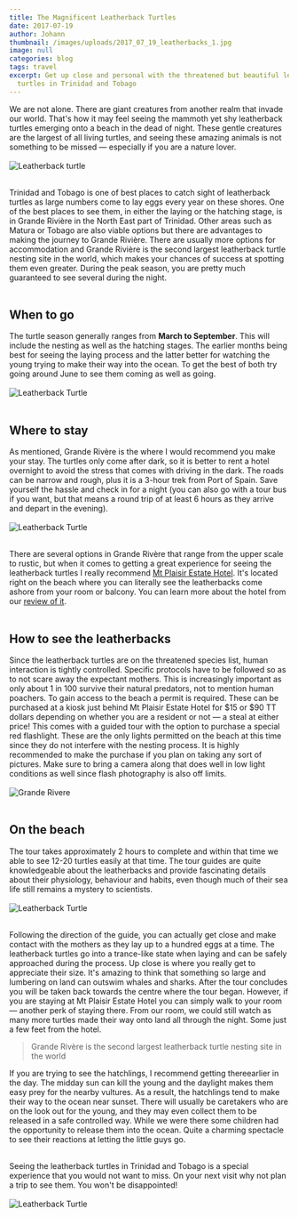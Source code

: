 ```yaml
---
title: The Magnificent Leatherback Turtles
date: 2017-07-19
author: Johann
thumbnail: /images/uploads/2017_07_19_leatherbacks_1.jpg
image: null
categories: blog
tags: travel
excerpt: Get up close and personal with the threatened but beautiful leatherback
  turtles in Trinidad and Tobago
---
```

We are not alone. There are giant creatures from another realm that invade our world. That's how it may feel seeing the mammoth yet shy leatherback turtles emerging onto a beach in the dead of night. These gentle creatures are the largest of all living turtles, and seeing these amazing animals is not something to be missed &mdash; especially if you are a nature lover.  
<br>
![Leatherback turtle](/images/uploads/2017_07_19_leatherbacks_6.jpg)
<br>
<br>

Trinidad and Tobago is one of best places to catch sight of leatherback turtles as large numbers come to lay eggs every year on these shores. One of the best places to see them, in either the laying or the hatching stage, is in Grande Rivière in the North East part of Trinidad. Other areas such as Matura or Tobago are also viable options but there are advantages to making the journey to Grande Rivière. There are usually more options for accommodation and Grande Rivière is the second largest leatherback turtle nesting site in the world, which makes your chances of success at spotting them even greater. During the peak season, you are pretty much guaranteed to see several during the night.
<br>
<br>

## When to go

The turtle season generally ranges from **March to September**. This will include the nesting as well as the hatching stages. The earlier months being best for seeing the laying process and the latter better for watching the young trying to make their way into the ocean. To get the best of both try going around June to see them coming as well as going.  
<br>
![Leatherback Turtle](/images/uploads/2017_07_19_leatherbacks_4.jpg)
<br>
<br>

## Where to stay

As mentioned, Grande Rivère is the where I would recommend you make your stay. The turtles only come after dark, so it is better to rent a hotel overnight to avoid the stress that comes with driving in the dark. The roads can be narrow and rough, plus it is a 3-hour trek from Port of Spain. Save yourself the hassle and check in for a night (you can also go with a tour bus if you want, but that means a round trip of at least 6 hours as they arrive and depart in the evening).  
<br>
![Leatherback Turtle](/images/uploads/2017_07_19_leatherbacks_3.jpg)
<br>
<br>

There are several options in Grande Rivère that range from the upper scale to rustic, but when it comes to getting a great experience for seeing the leatherback turtles I really recommend [Mt Plaisir Estate Hotel](http://mtplaisir.com). It's located right on the beach where you can literally see the leatherbacks come ashore from your room or balcony. You can learn more about the hotel from our [review of it](https://www.oliveandmango.com/mtplaisir).
<br>
<br>

## How to see the leatherbacks

Since the leatherback turtles are on the threatened species list, human interaction is tightly controlled. Specific protocols have to be followed so as to not scare away the expectant mothers. This is increasingly important as only about 1 in 100 survive their natural predators, not to mention human poachers. To gain access to the beach a permit is required. These can be purchased at a kiosk just behind Mt Plaisir Estate Hotel for $15 or $90 TT dollars depending on whether you are a resident or not &mdash; a steal at either price! This comes with a guided tour with the option to purchase a special red flashlight. These are the only lights permitted on the beach at this time since they do not interfere with the nesting process. It is highly recommended to make the purchase if you plan on taking any sort of pictures. Make sure to bring a camera along that does well in low light conditions as well since flash photography is also off limits.  
<br>
![Grande Rivere](/images/uploads/2017_07_19_leatherbacks_7.jpg)
<br>
<br>

## On the beach

The tour takes approximately 2 hours to complete and within that time we able to see 12-20 turtles easily at that time. The tour guides are quite knowledgeable about the leatherbacks and provide fascinating details about their physiology, behaviour and habits, even though much of their sea life still remains a mystery to scientists.  
<br>
![Leatherback Turtle](/images/uploads/2017_07_19_leatherbacks_5.jpg)
<br>
<br>

Following the direction of the guide, you can actually get close and make contact with the mothers as they lay up to a hundred eggs at a time. The leatherback turtles go into a trance-like state when laying and can be safely approached during the process. Up close is where you really get to appreciate their size. It's amazing to think that something so large and lumbering on land can outswim whales and sharks. After the tour concludes you will be taken back towards the centre where the tour began. However, if you are staying at Mt Plaisir Estate Hotel you can simply walk to your room &mdash; another perk of staying there. From our room, we could still watch as many more turtles made their way onto land all through the night. Some just a few feet from the hotel.

> Grande Rivère is the second largest leatherback turtle nesting site in the world

If you are trying to see the hatchlings, I recommend getting there​ earlier in the day. The midday sun can kill the young and the daylight makes them easy prey for the nearby vultures. As a result, the hatchlings​ tend to make their way to the ocean near sunset. There will usually be caretakers who are on the look out for the young, and they may even collect them to be released in a safe controlled way. While we were there some children had the opportunity to release them into the ocean. Quite a charming spectacle to see their reactions at letting the little guys go.  
<br>

Seeing the leatherback turtles in Trinidad and Tobago is a special experience that you would not want to miss. On your next visit why not plan a trip to see them. You won't be disappointed!
<br>
<br>
![Leatherback Turtle](/images/uploads/2017_07_19_leatherbacks_3.jpg)
